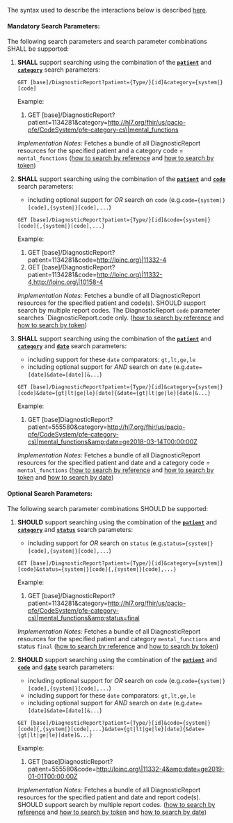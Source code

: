 The syntax used to describe the interactions below is described [here](http://hl7.org/fhir/us/core/STU5.0.1/general-guidance.html#search-syntax).

#### Mandatory Search Parameters:

The following search parameters and search parameter combinations SHALL be supported:

1. **SHALL** support searching using the combination of the **[`patient`](http://hl7.org/fhir/us/core/STU5.0.1/SearchParameter-us-core-diagnosticreport-patient.html)** and **[`category`](http://hl7.org/fhir/us/core/STU5.0.1/SearchParameter-us-core-diagnosticreport-category.html)** search parameters:

    `GET [base]/DiagnosticReport?patient={Type/}[id]&category={system|}[code]`

    Example:

      1. GET [base]/DiagnosticReport?patient=1134281&amp;category=http://hl7.org/fhir/us/pacio-pfe/CodeSystem/pfe-category-cs\|mental_functions
      
    *Implementation Notes:* Fetches a bundle of all DiagnosticReport resources for the specified patient and a category code = `mental_functions` ([how to search by reference](https://hl7.org/fhir/R4/search.html#reference) and [how to search by token](https://hl7.org/fhir/R4/search.html#token))

1. **SHALL** support searching using the combination of the **[`patient`](http://hl7.org/fhir/us/core/STU5.0.1/SearchParameter-us-core-diagnosticreport-patient.html)** and **[`code`](http://hl7.org/fhir/us/core/STU5.0.1/SearchParameter-us-core-diagnosticreport-code.html)** search parameters:
    - including optional support for *OR* search on `code` (e.g.`code={system|}[code],{system|}[code],...`)

    `GET [base]/DiagnosticReport?patient={Type/}[id]&code={system|}[code]{,{system|}[code],...}`

    Example:

      1. GET [base]/DiagnosticReport?patient=1134281&amp;code=http://loinc.org\|11332-4
      1. GET [base]/DiagnosticReport?patient=1134281&amp;code=http://loinc.org\|11332-4,http://loinc.org\|10158-4

    *Implementation Notes:* Fetches a bundle of all DiagnosticReport resources for the specified patient and code(s).  SHOULD support search by multiple report codes. The DiagnosticReport `code` parameter searches `DiagnosticReport.code only. ([how to search by reference](https://hl7.org/fhir/R4/search.html#reference) and [how to search by token](https://hl7.org/fhir/R4/search.html#token))

1. **SHALL** support searching using the combination of the **[`patient`](http://hl7.org/fhir/us/core/STU5.0.1/SearchParameter-us-core-diagnosticreport-patient.html)** and **[`category`](http://hl7.org/fhir/us/core/STU5.0.1/SearchParameter-us-core-diagnosticreport-category.html)** and **[`date`](http://hl7.org/fhir/us/core/STU5.0.1/SearchParameter-us-core-diagnosticreport-date.html)** search parameters:
    - including support for these `date` comparators: `gt,lt,ge,le`
    - including optional support for *AND* search on `date` (e.g.`date=[date]&date=[date]]&...`)

    `GET [base]/DiagnosticReport?patient={Type/}[id]&category={system|}[code]&date={gt|lt|ge|le}[date]{&date={gt|lt|ge|le}[date]&...}`

    Example:

      1. GET [base]DiagnosticReport?patient=555580&amp;category=http://hl7.org/fhir/us/pacio-pfe/CodeSystem/pfe-category-cs\|mental_functions&amp;date=ge2018-03-14T00:00:00Z

    *Implementation Notes:* Fetches a bundle of all DiagnosticReport resources for the specified patient and date and a category code = `mental_functions` ([how to search by reference](https://hl7.org/fhir/R4/search.html#reference) and [how to search by token](https://hl7.org/fhir/R4/search.html#token) and [how to search by date](https://hl7.org/fhir/R4/search.html#date))


#### Optional Search Parameters:

The following search parameter combinations SHOULD be supported:

1. **SHOULD** support searching using the combination of the **[`patient`](http://hl7.org/fhir/us/core/STU5.0.1/SearchParameter-us-core-diagnosticreport-patient.html)** and **[`category`](http://hl7.org/fhir/us/core/STU5.0.1/SearchParameter-us-core-diagnosticreport-category.html)** and **[`status`](http://hl7.org/fhir/us/core/STU5.0.1/SearchParameter-us-core-diagnosticreport-status.html)** search parameters:
    - including support for *OR* search on `status` (e.g.`status={system|}[code],{system|}[code],...`)

    `GET [base]/DiagnosticReport?patient={Type/}[id]&category={system|}[code]&status={system|}[code]{,{system|}[code],...}`

    Example:

    1. GET [base]/DiagnosticReport?patient=1134281&amp;category=http://hl7.org/fhir/us/pacio-pfe/CodeSystem/pfe-category-cs\|mental_functions&amp;status=final

    *Implementation Notes:* Fetches a bundle of all DiagnosticReport resources for the specified patient and category `mental_functions` and status `final` ([how to search by reference](https://hl7.org/fhir/R4/search.html#reference) and [how to search by token](https://hl7.org/fhir/R4/search.html#token))

1. **SHOULD** support searching using the combination of the **[`patient`](http://hl7.org/fhir/us/core/STU5.0.1/SearchParameter-us-core-diagnosticreport-patient.html)** and **[`code`](http://hl7.org/fhir/us/core/STU5.0.1/SearchParameter-us-core-diagnosticreport-code.html)** and **[`date`](http://hl7.org/fhir/us/core/STU5.0.1/SearchParameter-us-core-diagnosticreport-date.html)** search parameters:
    - including optional support for *OR* search on `code` (e.g.`code={system|}[code],{system|}[code],...`)
    - including support for these `date` comparators: `gt,lt,ge,le`
    - including optional support for *AND* search on `date` (e.g.`date=[date]&date=[date]]&...`)

    `GET [base]/DiagnosticReport?patient={Type/}[id]&code={system|}[code]{,{system|}[code],...}&date={gt|lt|ge|le}[date]{&date={gt|lt|ge|le}[date]&...}`

    Example:

      1. GET [base]DiagnosticReport?patient=555580&amp;code=http://loinc.org\|11332-4&amp;date=ge2019-01-01T00:00:00Z

    *Implementation Notes:* Fetches a bundle of all DiagnosticReport resources for the specified patient and date and report code(s).  SHOULD support search by multiple report codes. ([how to search by reference](https://hl7.org/fhir/R4/search.html#reference) and [how to search by token](https://hl7.org/fhir/R4/search.html#token) and [how to search by date](https://hl7.org/fhir/R4/search.html#date))
